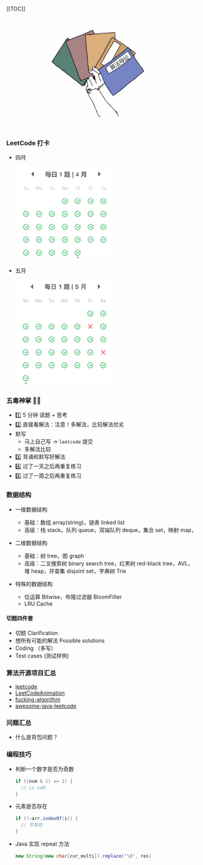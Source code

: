 [[TOC]]

<img src="../.vuepress/public/image-20200412182849046.png" alt="image-20200412182849046" style="zoom:80%;" />

### LeetCode 打卡

- 四月

  <img src="../.vuepress/public/image-20200430171227663.png" alt="image-20200430171227663" style="zoom:80%;" />
  
- 五月

  <img src="../.vuepress/public/image-20200531151637529.png" alt="image-20200531151637529" style="zoom:50%;" />

### 五毒神掌 :ox::beers:

- 1️⃣  5 分钟 读题 + 思考 
- 2️⃣ 直接看解法：注意！多解法，比较解法优劣
- 默写
  - 马上自己写 -> `leetcode` 提交
  - 多解法比较
- 3️⃣ 背诵和默写好解法
- 4️⃣ 过了一天之后再重复练习
- 5️⃣ 过了一周之后再重复练习

### 数据结构

- 一维数据结构

  - 基础：数组 array(string)，链表 linked list
  - 高级：栈 stack，队列 queue，双端队列 deque，集合 set，映射 map，

- 二维数据结构

  - 基础：树 tree，图 graph
  - 高级：二叉搜索树 binary search tree，红黑树 red-black tree，AVL，堆 heap，并查集 disjoint set，字典树 Trie

- 特殊的数据结构

  - 位运算 Bitwise，布隆过滤器 BloomFilter
  - LRU Cache



#### 切题四件套

- 切题 Clarification
- 想所有可能的解法 Possible solutions
- Coding （多写）
- Test cases (测试样例)



### 算法开源项目汇总

- [leetcode](https://github.com/azl397985856/leetcode)
- [LeetCodeAnimation](https://github.com/MisterBooo/LeetCodeAnimation)
- [fucking-algorithm](https://github.com/labuladong/fucking-algorithm)
- [awesome-java-leetcode](https://github.com/Blankj/awesome-java-leetcode)



### 问题汇总

- 什么是背包问题？



### 编程技巧

- 判断一个数字是否为奇数

  ```java
  if ((num & 1) == 1) {
  	// is odd
  }
  ```

  
  
- 元素是否存在

  ```java
  if (!~arr.indexOf(i)) {
  	// 不存在
  }
  ```




- Java 实现 repeat 方法

  ```java
  new String(new char[cur_multi]).replace("\0", res)
  ```

  





